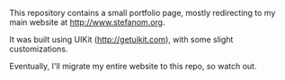 This repository contains a small portfolio page, mostly redirecting to my main website at http://www.stefanom.org.

It was built using UIKit (http://getuikit.com), with some slight customizations.

Eventually, I'll migrate my entire website to this repo, so watch out.
